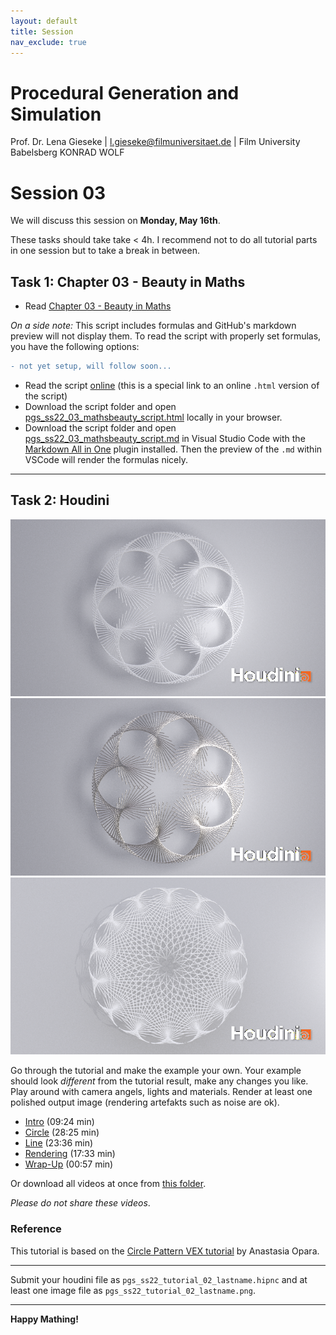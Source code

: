 ```yaml
---
layout: default
title: Session
nav_exclude: true
---
```


# Procedural Generation and Simulation

Prof. Dr. Lena Gieseke \| l.gieseke@filmuniversitaet.de \| Film University Babelsberg KONRAD WOLF

# Session 03

We will discuss this session on **Monday, May 16th**. 

These tasks should take take < 4h. I recommend not to do all tutorial parts in one session but to take a break in between.

## Task 1: Chapter 03 - Beauty in Maths

* Read [Chapter 03 - Beauty in Maths](https://ctechfilmuniversity.github.io/lecture_procedural_generation_and_simulation/02_scripts/pgs_ss22_03_mathsbeauty_script.html)

*On a side note:* This script includes formulas and GitHub's markdown preview will not display them. To read the script with properly set formulas, you have the following options:

```diff
- not yet setup, will follow soon...
```

* Read the script [online](https://ctechfilmuniversity.github.io/lecture_procedural_generation_and_simulation/02_scripts/pgs_ss22_03_mathsbeauty_script.html) (this is a special link to an online `.html` version of the script)
* Download the script folder and open [pgs_ss22_03_mathsbeauty_script.html](../../02_scripts/pgs_ss22_03_mathsbeauty_script.html) locally in your browser.
* Download the script folder and open [pgs_ss22_03_mathsbeauty_script.md](../../02_scripts/pgs_ss22_03_mathsbeauty_script.md) in Visual Studio Code with the [Markdown All in One](https://marketplace.visualstudio.com/items?itemName=yzhang.markdown-all-in-one) plugin installed. Then the preview of the `.md` within VSCode will render the formulas nicely.

---

## Task 2: Houdini

![tutorial_02_modmulti_01](img/tutorial_02_modmulti_01.png)
![tutorial_02_modmulti_02](img/tutorial_02_modmulti_02.png)
![tutorial_02_modmulti_04](img/tutorial_02_modmulti_04.png)

Go through the tutorial and make the example your own. Your example should look *different* from the tutorial result, make any changes you like. Play around with camera angels, lights and materials. Render at least one polished output image (rendering artefakts such as noise are ok).  

* [Intro](https://drive.google.com/open?id=1k3Gi9Io59CHLtnoq6B6pp4Hd8xhG8zMZ) (09:24 min)
* [Circle](https://drive.google.com/open?id=1Kfv9H8W5ScatSKGuX1doA81tDjSplk2B) (28:25 min)
* [Line](https://drive.google.com/open?id=11huDTyhq1FYRRMxgMegNujNTjYlOBP8V) (23:36 min)
* [Rendering](https://drive.google.com/open?id=1YkAX-rhKHzUFUygjEZcBqBF40onET7KF) (17:33 min)
* [Wrap-Up](https://drive.google.com/open?id=17TIDtyu1wTFEqJp_TLtmKrgCJYhSjwc9) (00:57 min)

Or download all videos at once from [this folder](https://drive.google.com/open?id=1JFDke_1bWAQe5nSldaJ6ZR6mDIIN3L8a).

*Please do not share these videos*.

### Reference

This tutorial is based on the [Circle Pattern VEX tutorial](https://www.youtube.com/watch?v=Hvk7KCfS-xE&t=1224s) by Anastasia Opara.

---

Submit your houdini file as `pgs_ss22_tutorial_02_lastname.hipnc` and at least one image file as `pgs_ss22_tutorial_02_lastname.png`.

---

**Happy Mathing!**

